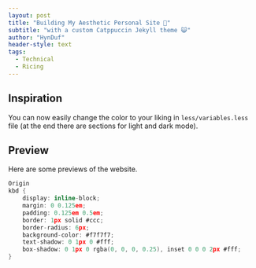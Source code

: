 ```yaml
---
layout: post
title: "Building My Aesthetic Personal Site 📝"
subtitle: "with a custom Catppuccin Jekyll theme 😺"
author: "HynDuf"
header-style: text
tags:
  - Technical
  - Ricing
---
```


## Inspiration 
You can now easily change the color to your liking in `less/variables.less` file (at the end there are sections for light and dark mode).

## Preview
Here are some previews of the website.

```c
Origin
kbd {
    display: inline-block;
    margin: 0 0.125em;
    padding: 0.125em 0.5em;
    border: 1px solid #ccc;
    border-radius: 6px;
    background-color: #f7f7f7;
    text-shadow: 0 1px 0 #fff;
    box-shadow: 0 1px 0 rgba(0, 0, 0, 0.25), inset 0 0 0 2px #fff;
}

```
